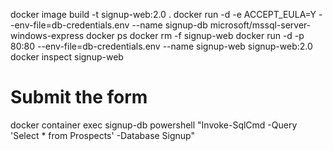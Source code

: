 docker image build -t signup-web:2.0 .
docker run -d -e ACCEPT_EULA=Y --env-file=db-credentials.env --name signup-db microsoft/mssql-server-windows-express
docker ps
docker rm -f signup-web
docker run -d -p 80:80 --env-file=db-credentials.env --name signup-web signup-web:2.0
docker inspect signup-web
# Submit the form
docker container exec signup-db powershell "Invoke-SqlCmd -Query 'Select * from Prospects' -Database Signup"
